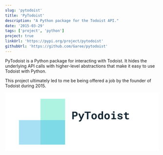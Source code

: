 ```yaml
---
slug: 'pytodoist'
title: 'PyTodoist'
description: "A Python package for the Todoist API."
date: '2015-03-29'
tags: ['project', 'python']
project: true
linkUrl: 'https://pypi.org/project/pytodoist'
githubUrl: 'https://github.com/Garee/pytodoist'
---
```


PyTodoist is a Python package for interacting with Todoist. It hides the underlying API calls with higher-level abstractions that make it easy to use Todoist with Python.

This project ultimately led to me be being offered a job by the founder of Todoist during 2015.

!["PyTodoist"](../../images/projects/pytodoist.png)
